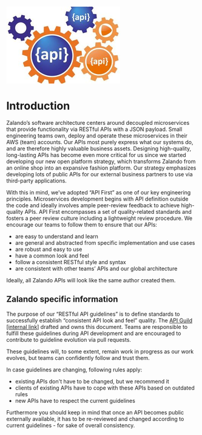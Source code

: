 ![APIGuild icon](api-zalando-small.jpg)

# Introduction

Zalando’s software architecture centers around decoupled microservices that provide functionality
via RESTful APIs with a JSON payload. Small engineering teams own, deploy and operate these microservices in
their AWS (team) accounts. Our APIs most purely express what our systems do, and are therefore
highly valuable business assets. Designing high-quality, long-lasting APIs has become even more
critical for us since we started developing our new open platform strategy, which transforms Zalando
from an online shop into an expansive fashion platform. Our strategy emphasizes developing lots of
public APIs for our external business partners to use via third-party applications.

With this in mind, we’ve adopted “API First” as one of our key engineering principles.
Microservices development begins with API definition outside the code and ideally involves ample
peer-review feedback to achieve high-quality APIs. API First encompasses a set of quality-related
standards and fosters a peer review culture including a lightweight review procedure.
We encourage our teams to follow them to ensure that our APIs:

- are easy to understand and learn
- are general and abstracted from specific implementation and use cases
- are robust and easy to use
- have a common look and feel
- follow a consistent RESTful style and syntax
- are consistent with other teams’ APIs and our global architecture

Ideally, all Zalando APIs will look like the same author created them.

## Zalando specific information

The purpose of our “RESTful API guidelines” is to define standards to successfully establish
“consistent API look and feel” quality. The [API Guild \[internal link\]](https://techwiki.zalando.net/display/GUL/API+Guild) drafted and owns this document. Teams are responsible to fulfill these guidelines during API
development and are encouraged to contribute to guideline evolution via pull requests.

These guidelines will, to some extent, remain work in progress as our work evolves, but
teams can confidently follow and trust them.

In case guidelines are changing, following rules apply:

- existing APIs don't have to be changed, but we recommend it
- clients of existing APIs have to cope with these APIs based on outdated rules
- new APIs have to respect the current guidelines

Furthermore you should keep in mind that once an API becomes public externally
available, it has to be re-reviewed and changed according to current
guidelines - for sake of overall consistency.

